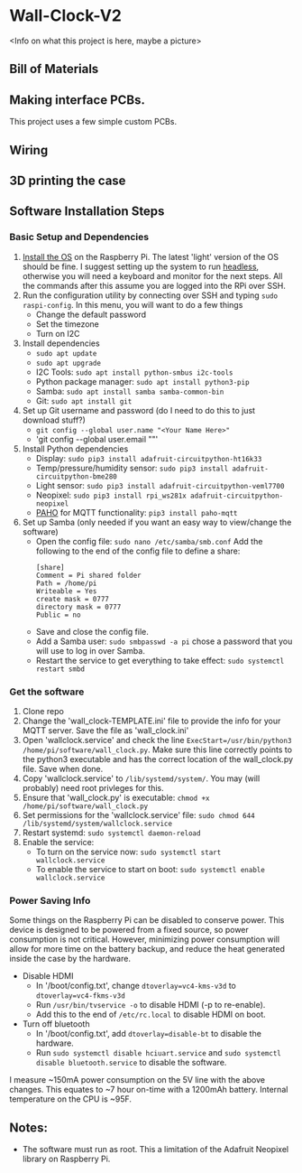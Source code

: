 # Wall-Clock-V2
<Info on what this project is here, maybe a picture>

## Bill of Materials
<Add a BOM here>

## Making interface PCBs.
This project uses a few simple custom PCBs. <more info here someday>

## Wiring
<How to wire up all the bits>

## 3D printing the case
<Links to the case files and instructions on how to print>

## Software Installation Steps
### Basic Setup and Dependencies
1. [Install the OS](https://www.raspberrypi.com/software/) on the Raspberry Pi. The latest 'light' version of the OS should be fine. I suggest setting up the system to run [headless](https://www.tomshardware.com/reviews/raspberry-pi-headless-setup-how-to,6028.html), otherwise you will need a keyboard and monitor for the next steps. All the commands after this assume you are logged into the RPi over SSH.
2. Run the configuration utility by connecting over SSH and typing `sudo raspi-config`. In this menu, you will want to do a few things
   - Change the default password
   - Set the timezone
   - Turn on I2C
3. Install dependencies
   - `sudo apt update`
   - `sudo apt upgrade`
   - I2C Tools: `sudo apt install python-smbus i2c-tools`
   - Python package manager: `sudo apt install python3-pip`
   - Samba: `sudo apt install samba samba-common-bin`
   - Git: `sudo apt install git`
4. Set up Git username and password (do I need to do this to just download stuff?)
   - `git config --global user.name "<Your Name Here>"`
   - 'git config --global user.email "<Your Email Address Here>"'
5. Install Python dependencies
   - Display: `sudo pip3 install adafruit-circuitpython-ht16k33`
   - Temp/pressure/humidity sensor: `sudo pip3 install adafruit-circuitpython-bme280`
   - Light sensor: `sudo pip3 install adafruit-circuitpython-veml7700`
   - Neopixel: `sudo pip3 install rpi_ws281x adafruit-circuitpython-neopixel`
   - [PAHO](https://pypi.org/project/paho-mqtt/) for MQTT functionality: `pip3 install paho-mqtt`
6. Set up Samba (only needed if you want an easy way to view/change the software)
   - Open the config file: `sudo nano /etc/samba/smb.conf` Add the following to the end of the config file to define a share:
     ```
     [share]
     Comment = Pi shared folder
     Path = /home/pi
     Writeable = Yes
     create mask = 0777
     directory mask = 0777
     Public = no
     ```
   - Save and close the config file.
   - Add a Samba user: `sudo smbpasswd -a pi` chose a password that you will use to log in over Samba.
   - Restart the service to get everything to take effect: `sudo systemctl restart smbd`
### Get the software
1. Clone repo <add steps on how to do this...>
2. Change the 'wall_clock-TEMPLATE.ini' file to provide the info for your MQTT server. Save the file as 'wall_clock.ini'
3. Open 'wallclock.service' and check the line `ExecStart=/usr/bin/python3 /home/pi/software/wall_clock.py`. Make sure this line correctly points to the python3 executable and has the correct location of the wall_clock.py file. Save when done.
4. Copy 'wallclock.service' to `/lib/systemd/system/`. You may (will probably) need root privleges for this.
5. Ensure that 'wall_clock.py' is executable: `chmod +x /home/pi/software/wall_clock.py`
6. Set permissions for the 'wallclock.service' file: `sudo chmod 644 /lib/systemd/system/wallclock.service`
7. Restart systemd: `sudo systemctl daemon-reload`
8. Enable the service:
   - To turn on the service now: `sudo systemctl start wallclock.service`
   - To enable the service to start on boot: `sudo systemctl enable wallclock.service`
   
### Power Saving Info
Some things on the Raspberry Pi can be disabled to conserve power. This device is designed to be powered from a fixed source, so power consumption is not critical. However, minimizing power consumption will allow for more time on the battery backup, and reduce the heat generated inside the case by the hardware.
- Disable HDMI
  - In '/boot/config.txt', change `dtoverlay=vc4-kms-v3d` to `dtoverlay=vc4-fkms-v3d`
  - Run `/usr/bin/tvservice -o` to disable HDMI (-p to re-enable).
  - Add this to the end of `/etc/rc.local` to disable HDMI on boot.
- Turn off bluetooth 
  - In '/boot/config.txt', add `dtoverlay=disable-bt` to disable the hardware.
  - Run `sudo systemctl disable hciuart.service` and `sudo systemctl disable bluetooth.service` to disable the software.

I measure ~150mA power consumption on the 5V line with the above changes. This equates to ~7 hour on-time with a 1200mAh battery. Internal temperature on the CPU is ~95F. <Check this later when the case is closed>

## Notes:
- The software must run as root. This a limitation of the Adafruit Neopixel library on Raspberry Pi.
